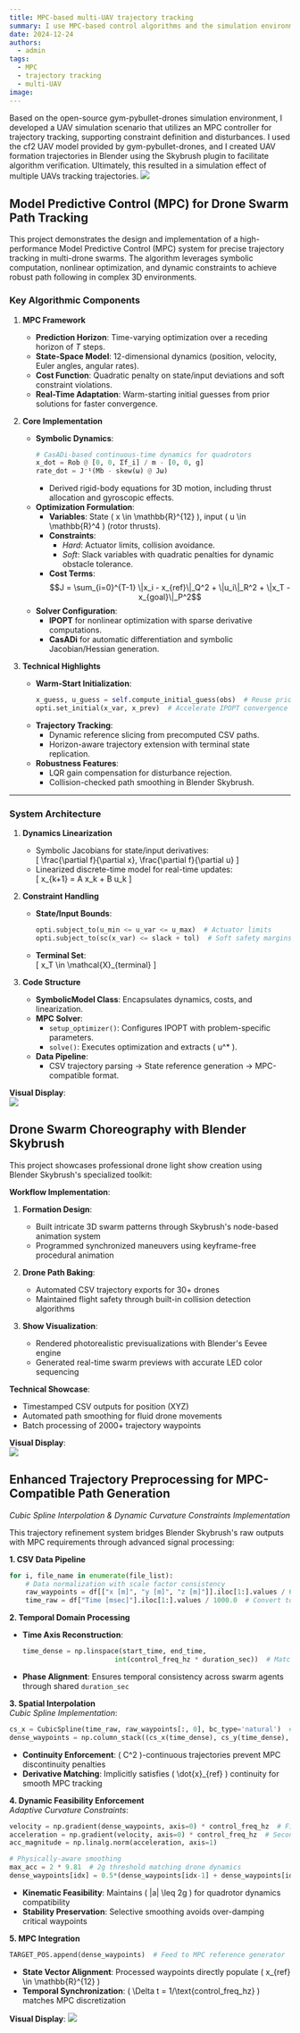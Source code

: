 ```yaml
---
title: MPC-based multi-UAV trajectory tracking
summary: I use MPC-based control algorithms and the simulation environment of gym-pybullet-drones to implement trajectory tracking for multi-UAV simulations!
date: 2024-12-24
authors:
  - admin
tags:
  - MPC
  - trajectory tracking
  - multi-UAV
image:
---
```


Based on the open-source gym-pybullet-drones simulation environment, I developed a UAV simulation scenario that utilizes an MPC controller for trajectory tracking, supporting constraint definition and disturbances. I used the cf2 UAV model provided by gym-pybullet-drones, and I created UAV formation trajectories in Blender using the Skybrush plugin to facilitate algorithm verification. Ultimately, this resulted in a simulation effect of multiple UAVs tracking trajectories. 
![](./111.png)

## Model Predictive Control (MPC) for Drone Swarm Path Tracking

This project demonstrates the design and implementation of a high-performance Model Predictive Control (MPC) system for precise trajectory tracking in multi-drone swarms. The algorithm leverages symbolic computation, nonlinear optimization, and dynamic constraints to achieve robust path following in complex 3D environments.  

### **Key Algorithmic Components**  
1. **MPC Framework**  
   - **Prediction Horizon**: Time-varying optimization over a receding horizon of $T$ steps.  
   - **State-Space Model**: 12-dimensional dynamics (position, velocity, Euler angles, angular rates).  
   - **Cost Function**: Quadratic penalty on state/input deviations and soft constraint violations.  
   - **Real-Time Adaptation**: Warm-starting initial guesses from prior solutions for faster convergence.  

2. **Core Implementation**  
   - **Symbolic Dynamics**:  
     ```python  
     # CasADi-based continuous-time dynamics for quadrotors  
     x_dot = Rob @ [0, 0, Σf_i] / m - [0, 0, g]  
     rate_dot = J⁻¹(Mb - skew(ω) @ Jω)  
     ```  
     - Derived rigid-body equations for 3D motion, including thrust allocation and gyroscopic effects.  
   - **Optimization Formulation**:  
     - **Variables**: State \( x \in \mathbb{R}^{12} \), input \( u \in \mathbb{R}^4 \) (rotor thrusts).  
     - **Constraints**:  
       - *Hard*: Actuator limits, collision avoidance.  
       - *Soft*: Slack variables with quadratic penalties for dynamic obstacle tolerance.  
     - **Cost Terms**:  
       $$J = \sum_{i=0}^{T-1} \|x_i - x_{ref}\|_Q^2 + \|u_i\|_R^2 + \|x_T - x_{goal}\|_P^2$$  
   - **Solver Configuration**:  
     - **IPOPT** for nonlinear optimization with sparse derivative computations.  
     - **CasADi** for automatic differentiation and symbolic Jacobian/Hessian generation.  

3. **Technical Highlights**  
   - **Warm-Start Initialization**:  
     ```python  
     x_guess, u_guess = self.compute_initial_guess(obs)  # Reuse prior solutions  
     opti.set_initial(x_var, x_prev)  # Accelerate IPOPT convergence  
     ```  
   - **Trajectory Tracking**:  
     - Dynamic reference slicing from precomputed CSV paths.  
     - Horizon-aware trajectory extension with terminal state replication.  
   - **Robustness Features**:  
     - LQR gain compensation for disturbance rejection.  
     - Collision-checked path smoothing in Blender Skybrush.  

---

### **System Architecture**  
1. **Dynamics Linearization**  
   - Symbolic Jacobians for state/input derivatives:  
     \[ \frac{\partial f}{\partial x}, \frac{\partial f}{\partial u} \]  
   - Linearized discrete-time model for real-time updates:  
     \[ x_{k+1} = A x_k + B u_k \]  

2. **Constraint Handling**  
   - **State/Input Bounds**:  
     ```python  
     opti.subject_to(u_min <= u_var <= u_max)  # Actuator limits  
     opti.subject_to(sc(x_var) <= slack + tol)  # Soft safety margins  
     ```  
   - **Terminal Set**:  
     \[ x_T \in \mathcal{X}_{terminal} \]  

3. **Code Structure**  
   - **SymbolicModel Class**: Encapsulates dynamics, costs, and linearization.  
   - **MPC Solver**:  
     - `setup_optimizer()`: Configures IPOPT with problem-specific parameters.  
     - `solve()`: Executes optimization and extracts \( u^* \).  
   - **Data Pipeline**:  
     - CSV trajectory parsing → State reference generation → MPC-compatible format.  

**Visual Display**:  
![](./7-1.gif)

## Drone Swarm Choreography with Blender Skybrush

This project showcases professional drone light show creation using Blender Skybrush's specialized toolkit:  

**Workflow Implementation**:  
1. **Formation Design**:  
   - Built intricate 3D swarm patterns through Skybrush's node-based animation system  
   - Programmed synchronized maneuvers using keyframe-free procedural animation  

2. **Drone Path Baking**:  
   - Automated CSV trajectory exports for 30+ drones  
   - Maintained flight safety through built-in collision detection algorithms  

3. **Show Visualization**:  
   - Rendered photorealistic previsualizations with Blender's Eevee engine  
   - Generated real-time swarm previews with accurate LED color sequencing  

**Technical Showcase**:  
- Timestamped CSV outputs for position (XYZ)   
- Automated path smoothing for fluid drone movements  
- Batch processing of 2000+ trajectory waypoints  

**Visual Display**:  
![](./1-2.gif)
## Enhanced Trajectory Preprocessing for MPC-Compatible Path Generation  
*Cubic Spline Interpolation & Dynamic Curvature Constraints Implementation*

This trajectory refinement system bridges Blender Skybrush's raw outputs with MPC requirements through advanced signal processing:

**1. CSV Data Pipeline**  
```python
for i, file_name in enumerate(file_list):
    # Data normalization with scale factor consistency
    raw_waypoints = df[["x [m]", "y [m]", "z [m]"]].iloc[1:].values / 6.0  # Maintain scaling factor
    time_raw = df["Time [msec]"].iloc[1:].values / 1000.0  # Convert to seconds
```

**2. Temporal Domain Processing**  
- **Time Axis Reconstruction**:  
  ```python
  time_dense = np.linspace(start_time, end_time, 
                         int(control_freq_hz * duration_sec))  # Match MPC control frequency
  ```  
- **Phase Alignment**: Ensures temporal consistency across swarm agents through shared `duration_sec`

**3. Spatial Interpolation**  
*Cubic Spline Implementation*:  
```python
cs_x = CubicSpline(time_raw, raw_waypoints[:, 0], bc_type='natural')  # Natural boundary conditions
dense_waypoints = np.column_stack((cs_x(time_dense), cs_y(time_dense), cs_z(time_dense)))
```  
- **Continuity Enforcement**: \( C^2 \)-continuous trajectories prevent MPC discontinuity penalties  
- **Derivative Matching**: Implicitly satisfies \( \dot{x}_{ref} \) continuity for smooth MPC tracking

**4. Dynamic Feasibility Enforcement**  
*Adaptive Curvature Constraints*:  
```python
velocity = np.gradient(dense_waypoints, axis=0) * control_freq_hz  # First derivative
acceleration = np.gradient(velocity, axis=0) * control_freq_hz  # Second derivative
acc_magnitude = np.linalg.norm(acceleration, axis=1)

# Physically-aware smoothing
max_acc = 2 * 9.81  # 2g threshold matching drone dynamics
dense_waypoints[idx] = 0.5*(dense_waypoints[idx-1] + dense_waypoints[idx+1])  # Local averaging
```  
- **Kinematic Feasibility**: Maintains \( \|a\| \leq 2g \) for quadrotor dynamics compatibility  
- **Stability Preservation**: Selective smoothing avoids over-damping critical waypoints

**5. MPC Integration**  
```python
TARGET_POS.append(dense_waypoints)  # Feed to MPC reference generator
```  
- **State Vector Alignment**: Processed waypoints directly populate \( x_{ref} \in \mathbb{R}^{12} \)  
- **Temporal Synchronization**: \( \Delta t = 1/\text{control\_freq\_hz} \) matches MPC discretization

**Visual Display**: 
![](./3-2peg.gif)